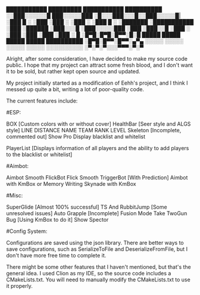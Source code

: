  ███████████   █████████   ███████████ ██████████
░░███░░░░░░█  ███░░░░░███ ░█░░░███░░░█░░███░░░░░█|
 ░███   █ ░  ░███    ░███ ░   ░███  ░  ░███  █ ░
 ░███████    ░███████████     ░███     ░██████
 ░███░░░█    ░███░░░░░███     ░███     ░███░░█
 ░███  ░     ░███    ░███     ░███     ░███ ░   █ ░█▀█░█▀█░█▀▀░█░█
 █████       █████   █████    █████    ██████████ ░█▀█░█▀▀░█▀▀░▄▀▄
░░░░░       ░░░░░   ░░░░░    ░░░░░    ░░░░░░░░░░  ░▀░▀░▀░░░▀▀▀░▀░▀

Alright, after some consideration, I have decided to make my source code public. I hope that my project can attract some fresh blood, and I don't want it to be sold, but rather kept open source and updated.

My project initially started as a modification of Eehh's project, and I think I messed up quite a bit, writing a lot of poor-quality code.

The current features include:

#ESP:

BOX [Custom colors with or without cover]
HealthBar [Seer style and ALGS style]
LINE
DISTANCE
NAME
TEAM
RANK
LEVEL
Skeleton [Incomplete, commented out]
Show Pro
Display blacklist and whitelist

PlayerList [Displays information of all players and the ability to add players to the blacklist or whitelist]

#Aimbot:

Aimbot Smooth
FlickBot
Flick Smooth
TriggerBot [With Prediction]
Aimbot with KmBox or Memory Writing
Skynade with KmBox

#Misc:

SuperGlide [Almost 100% successful]
TS And RubbitJump [Some unresolved issues]
Auto Grapple [Incomplete]
Fusion Mode
Take TwoGun Bug [Using KmBox to do it]
Show Spector



#Config System:

Configurations are saved using the json library. There are better ways to save configurations, such as SerializeToFile and DeserializeFromFile, but I don't have more free time to complete it.

There might be some other features that I haven't mentioned, but that's the general idea. I used Clion as my IDE, so the source code includes a CMakeLists.txt. You will need to manually modify the CMakeLists.txt to use it properly.
